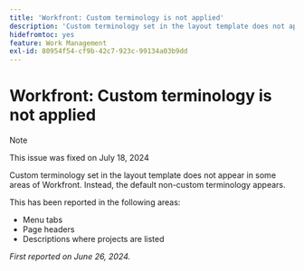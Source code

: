 ```yaml
---
title: 'Workfront: Custom terminology is not applied'
description: 'Custom terminology set in the layout template does not appear in some areas of Workfront. Instead, the default non-custom terminology appears. '
hidefromtoc: yes
feature: Work Management
exl-id: 80954f54-cf9b-42c7-923c-99134a03b9dd
---
```

# Workfront: Custom terminology is not applied

>[!NOTE]
>
>This issue was fixed on July 18, 2024

Custom terminology set in the layout template does not appear in some areas of Workfront. Instead, the default non-custom terminology appears. 

This has been reported in the following areas:

* Menu tabs
* Page headers
* Descriptions where projects are listed

_First reported on June 26, 2024._
